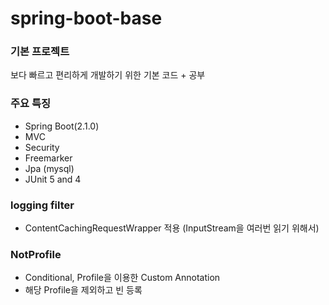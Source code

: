 # spring-boot-base 

### 기본 프로젝트
보다 빠르고 편리하게 개발하기 위한 기본 코드 + 공부

### 주요 특징
- Spring Boot(2.1.0)
- MVC
- Security
- Freemarker
- Jpa (mysql)
- JUnit 5 and 4


### logging filter 
- ContentCachingRequestWrapper 적용 (InputStream을 여러번 읽기 위해서)

### NotProfile
- Conditional, Profile을 이용한 Custom Annotation 
- 해당 Profile을 제외하고 빈 등록




